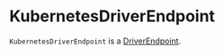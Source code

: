 # KubernetesDriverEndpoint

`KubernetesDriverEndpoint` is a [DriverEndpoint](../scheduler/DriverEndpoint.md).
